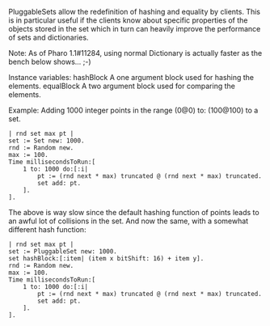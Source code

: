 PluggableSets allow the redefinition of hashing and equality by clients. This is in particular useful if the clients know about specific properties of the objects stored in the set which in turn can heavily improve the performance of sets and dictionaries.Note: As of Pharo 1.1#11284, using normal Dictionary is actually faster as the bench below shows... ;-)Instance variables:	hashBlock	<BlockContext>	A one argument block used for hashing the elements.	equalBlock	<BlockContext>	A two argument block used for comparing the elements.Example: Adding 1000 integer points in the range (0@0) to: (100@100) to a set.	| rnd set max pt |	set := Set new: 1000.	rnd := Random new.	max := 100.	Time millisecondsToRun:[		1 to: 1000 do:[:i|			pt := (rnd next * max) truncated @ (rnd next * max) truncated.			set add: pt.		].	].The above is way slow since the default hashing function of points leads to an awful lot of collisions in the set. And now the same, with a somewhat different hash function:	| rnd set max pt |	set := PluggableSet new: 1000.	set hashBlock:[:item| (item x bitShift: 16) + item y].	rnd := Random new.	max := 100.	Time millisecondsToRun:[		1 to: 1000 do:[:i|			pt := (rnd next * max) truncated @ (rnd next * max) truncated.			set add: pt.		].	].